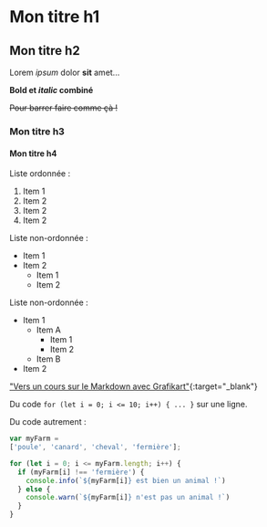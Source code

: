 # Mon titre h1

## Mon titre h2

Lorem *ipsum* dolor **sit** amet...

**Bold et _italic_ combiné**

~~Pour barrer faire comme çà !~~

### Mon titre h3

#### Mon titre h4

Liste ordonnée :

1. Item 1
1. Item 2
1. Item 2
1. Item 2

Liste non-ordonnée :

* Item 1
* Item 2
  * Item 1
  * Item 2

Liste non-ordonnée :

* Item 1
  * Item A
    * Item 1
    * Item 2
  * Item B
* Item 2

["Vers un cours sur le Markdown avec Grafikart"](https://youtu.be/6hikjzymd0c){:target="_blank"}

Du code `for (let i = 0; i <= 10; i++) { ... }`  sur une ligne.

Du code autrement :

```javascript
var myFarm = 
['poule', 'canard', 'cheval', 'fermière'];

for (let i = 0; i <= myFarm.length; i++) {
  if (myFarm[i] !== 'fermière') {
    console.info(`${myFarm[i]} est bien un animal !`)
  } else {
    console.warn(`${myFarm[i]} n'est pas un animal !`)
  }
}
```
